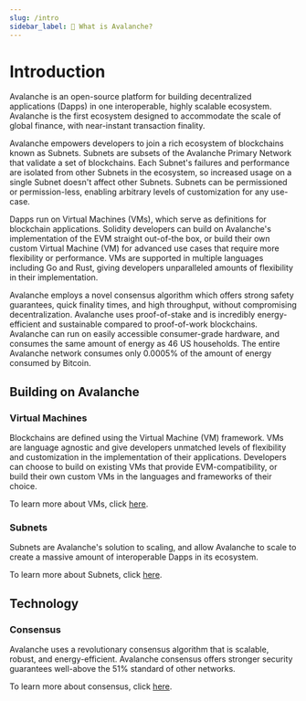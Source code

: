 ```yaml
---
slug: /intro
sidebar_label: 🔺 What is Avalanche?
---
```


# Introduction

Avalanche is an open-source platform for building decentralized applications (Dapps) in one
interoperable, highly scalable ecosystem. Avalanche is the first ecosystem designed to accommodate
the scale of global finance, with near-instant transaction finality.

Avalanche empowers developers to join a rich ecosystem of blockchains known as Subnets. Subnets
are subsets of the Avalanche Primary Network that validate a set of blockchains. Each Subnet's
failures and performance are isolated from other Subnets in the ecosystem, so increased usage on a
single Subnet doesn't affect other Subnets. Subnets can be permissioned or permission-less, enabling
arbitrary levels of customization for any use-case.

Dapps run on Virtual Machines (VMs), which serve as definitions for blockchain applications.
Solidity developers can build on Avalanche's implementation of the EVM straight out-of-the box, or
build their own custom Virtual Machine (VM) for advanced use cases that require more flexibility
or performance. VMs are supported in multiple languages including Go and Rust, giving developers
unparalleled amounts of flexibility in their implementation.

Avalanche employs a novel consensus algorithm which offers strong safety guarantees, quick finality
times, and high throughput, without compromising decentralization. Avalanche uses proof-of-stake and
is incredibly energy-efficient and sustainable compared to proof-of-work blockchains. Avalanche can
run on easily accessible consumer-grade hardware, and consumes the same amount of energy as 46 US
households. The entire Avalanche network consumes only 0.0005% of the amount of energy consumed by
Bitcoin.

## Building on Avalanche

### Virtual Machines

Blockchains are defined using the Virtual Machine (VM) framework. VMs are language agnostic and give
developers unmatched levels of flexibility and customization in the implementation of their
applications. Developers can choose to build on existing VMs that provide EVM-compatibility, or
build their own custom VMs in the languages and frameworks of their choice.

To learn more about VMs, click [here](virtual-machines.md).

### Subnets

Subnets are Avalanche's solution to scaling, and allow Avalanche to scale to create a massive amount
of interoperable Dapps in its ecosystem.

To learn more about Subnets, click [here](../../subnets/README.md).

## Technology

### Consensus

Avalanche uses a revolutionary consensus algorithm that is scalable, robust, and energy-efficient.
Avalanche consensus offers stronger security guarantees well-above the 51% standard of other
networks.

To learn more about consensus, click [here](avalanche-consensus.md).
